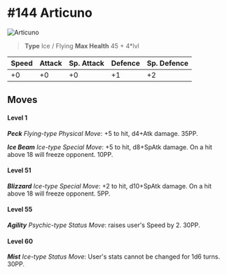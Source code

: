 # #144 Articuno


![Articuno](https://img.pokemondb.net/sprites/home/normal/1x/articuno.png)

> **Type** Ice / Flying
> **Max Health** 45 + 4\*lvl

| Speed | Attack | Sp. Attack | Defence | Sp. Defence |
| ----- | ------ | ---------- | ------- | ----------- |
| +0 | +0 | +0 | +1 | +2 |

## Moves
#### Level 1

***Peck** Flying-type Physical Move*: +5 to hit, d4+Atk damage.  35PP.

***Ice Beam** Ice-type Special Move*: +5 to hit, d8+SpAtk damage. On a hit above 18 will freeze opponent. 10PP.
#### Level 51

***Blizzard** Ice-type Special Move*: +2 to hit, d10+SpAtk damage. On a hit above 18 will freeze opponent. 5PP.
#### Level 55

***Agility** Psychic-type Status Move*: raises user's Speed by 2. 30PP.
#### Level 60

***Mist** Ice-type Status Move*: User's stats cannot be changed for 1d6 turns. 30PP.

